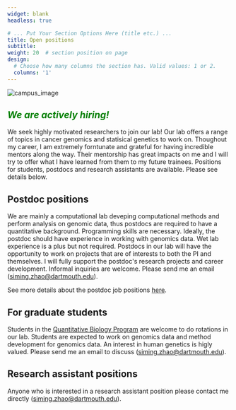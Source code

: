 ```yaml
---
widget: blank
headless: true

# ... Put Your Section Options Here (title etc.) ...
title: Open positions
subtitle:
weight: 20  # section position on page
design:
  # Choose how many columns the section has. Valid values: 1 or 2.
  columns: '1'
---
```


![campus_image](college_campus.jpeg)


## <span style="color:green"> *We are actively hiring!* </span>
We seek highly motivated researchers to join our lab! Our lab offers a range of topics in cancer genomics and statisical genetics to work on. Thoughout my career, I am extremely forntunate and grateful for having incredible mentors along the way. Their mentorship has great impacts on me and I will try to offer what I have learned from them to my future trainees. Positions for students, postdocs and research assistants are available. Please see details below.

## Postdoc positions

We are mainly a computational lab deveping computational methods and perform analysis on genomic data, thus postdocs are required to have a quantitative background. Programming skills are necessary. Ideally, the postdoc should have experience in working with genomics data. Wet lab experience is a plus but not required. Postdocs in our lab will have the opportunity to work on projects that are of interests to both the PI and themselves. I will fully support the postdoc's research projects and career development. Informal inquiries are welcome. Please send me an email (siming.zhao@dartmouth.edu).

See more details about the postdoc job positions [here]().

## For graduate students

Students in the [Quantitative Biology Program](https://geiselmed.dartmouth.edu/qbs/) are welcome to do rotations in our lab. Students are expected to work on genomics data and method development for genomics data. An interest in human genetics is higly valued. Please send me an email to discuss (siming.zhao@dartmouth.edu).

## Research assistant positions
Anyone who is interested in a research assistant position please contact me directly (siming.zhao@dartmouth.edu). 


